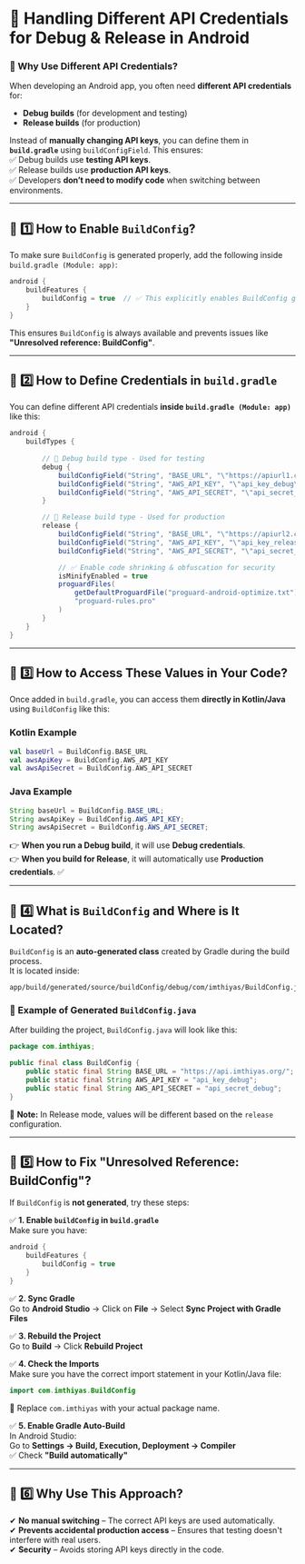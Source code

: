 

# **📌 Handling Different API Credentials for Debug & Release in Android**  

### **🔹 Why Use Different API Credentials?**  
When developing an Android app, you often need **different API credentials** for:  
- **Debug builds** (for development and testing)  
- **Release builds** (for production)  

Instead of **manually changing API keys**, you can define them in **`build.gradle`** using `buildConfigField`. This ensures:  
✅ Debug builds use **testing API keys**.  
✅ Release builds use **production API keys**.  
✅ Developers **don’t need to modify code** when switching between environments.  

---

## **📌 1️⃣ How to Enable `BuildConfig`?**  
To make sure `BuildConfig` is generated properly, add the following inside `build.gradle (Module: app)`:  

```gradle
android {
    buildFeatures {
        buildConfig = true  // ✅ This explicitly enables BuildConfig generation
    }
}
```

This ensures `BuildConfig` is always available and prevents issues like **"Unresolved reference: BuildConfig"**.

---

## **📌 2️⃣ How to Define Credentials in `build.gradle`**
You can define different API credentials **inside `build.gradle (Module: app)`** like this:  

```gradle
android {
    buildTypes {
        
        // 🔹 Debug build type - Used for testing
        debug {
            buildConfigField("String", "BASE_URL", "\"https://apiurl1.com1/\"")
            buildConfigField("String", "AWS_API_KEY", "\"api_key_debug\"")
            buildConfigField("String", "AWS_API_SECRET", "\"api_secret_debug\"")
        }

        // 🔹 Release build type - Used for production
        release {
            buildConfigField("String", "BASE_URL", "\"https://apiurl2.com/\"")
            buildConfigField("String", "AWS_API_KEY", "\"api_key_release\"")
            buildConfigField("String", "AWS_API_SECRET", "\"api_secret_release\"")

            // ✅ Enable code shrinking & obfuscation for security
            isMinifyEnabled = true  
            proguardFiles(
                getDefaultProguardFile("proguard-android-optimize.txt"), 
                "proguard-rules.pro"
            )
        }
    }
}
```

---

## **📌 3️⃣ How to Access These Values in Your Code?**  
Once added in `build.gradle`, you can access them **directly in Kotlin/Java** using `BuildConfig` like this:  

### **Kotlin Example**
```kotlin
val baseUrl = BuildConfig.BASE_URL
val awsApiKey = BuildConfig.AWS_API_KEY
val awsApiSecret = BuildConfig.AWS_API_SECRET
```

### **Java Example**
```java
String baseUrl = BuildConfig.BASE_URL;
String awsApiKey = BuildConfig.AWS_API_KEY;
String awsApiSecret = BuildConfig.AWS_API_SECRET;
```

👉 **When you run a Debug build**, it will use **Debug credentials**.   
👉 **When you build for Release**, it will automatically use **Production credentials**. ✅  

---

## **📌 4️⃣ What is `BuildConfig` and Where is It Located?**
`BuildConfig` is an **auto-generated class** created by Gradle during the build process.  
It is located inside:  
```
app/build/generated/source/buildConfig/debug/com/imthiyas/BuildConfig.java
```

### **🔹 Example of Generated `BuildConfig.java`**
After building the project, `BuildConfig.java` will look like this:  

```java
package com.imthiyas;

public final class BuildConfig {
    public static final String BASE_URL = "https://api.imthiyas.org/";  // Debug mode
    public static final String AWS_API_KEY = "api_key_debug";
    public static final String AWS_API_SECRET = "api_secret_debug";
}
```
📌 **Note:** In Release mode, values will be different based on the `release` configuration.

---

## **📌 5️⃣ How to Fix "Unresolved Reference: BuildConfig"?**
If `BuildConfig` is **not generated**, try these steps:  

✅ **1. Enable `buildConfig` in `build.gradle`**  
Make sure you have:  
```gradle
android {
    buildFeatures {
        buildConfig = true
    }
}
```

✅ **2. Sync Gradle**  
Go to **Android Studio** → Click on **File** → Select **Sync Project with Gradle Files**  

✅ **3. Rebuild the Project**  
Go to **Build** → Click **Rebuild Project**  

✅ **4. Check the Imports**  
Make sure you have the correct import statement in your Kotlin/Java file:  
```kotlin
import com.imthiyas.BuildConfig
```
📌 Replace `com.imthiyas` with your actual package name.

✅ **5. Enable Gradle Auto-Build**  
In Android Studio:  
Go to **Settings → Build, Execution, Deployment → Compiler**  
✅ Check **"Build automatically"**  

---

## **📌 6️⃣ Why Use This Approach?**  
✔ **No manual switching** – The correct API keys are used automatically.  
✔ **Prevents accidental production access** – Ensures that testing doesn't interfere with real users.  
✔ **Security** – Avoids storing API keys directly in the code.  
